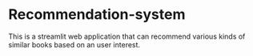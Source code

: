 # Recommendation-system
This is a streamlit web application that can recommend various kinds of similar books based on an user interest.
